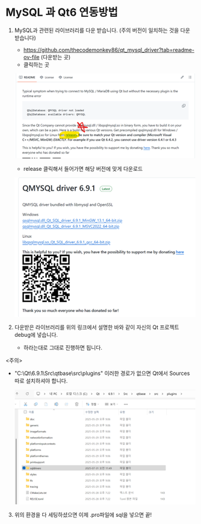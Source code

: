 # MySQL 과 Qt6 연동방법

1. MySQL과 관련된 라이브러리를 다운 받습니다. (주의 버전이 일치하는 것을 다운 받습니다)
   - https://github.com/thecodemonkey86/qt_mysql_driver?tab=readme-ov-file  (다운받는 곳)
   - 클릭하는 곳
     
   ![다운 받는 곳1](./readme_images/mysql_library.png)

   - release 클릭해서 들어가면 해당 버전에 맞게 다운로드

   ![다운 받는 곳2](./readme_images/QMySQL.png)

2. 다운받은 라이브러리를 위의 링크에서 설명한 바와 같이 자신의 Qt 프로젝트 debug에 넣습니다.
    - 하라는대로 그대로 진행하면 됩니다. 


<주의>
* "C:\Qt\6.9.1\Src\qtbase\src\plugins" 이러한 경로가 없으면 Qt에서 Sources 따로 설치하셔야 합니다. 

   ![폴더 경로](./readme_images/sqldrivers.png)

3. 위의 환경을 다 세팅하셨으면 이제 .pro파일에 sql을 넣으면 끝! 